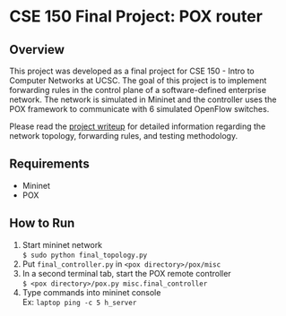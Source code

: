 # CSE 150 Final Project: POX router
## Overview
This project was developed as a final project for CSE 150 - Intro to Computer Networks at UCSC. The goal of this project is to implement forwarding rules in the control plane of a software-defined enterprise network. The network is simulated in Mininet and the controller uses the POX framework to communicate with 6 simulated OpenFlow switches.  

Please read the [project writeup](https://github.com/kyle2277/POX-router/blob/2c642c553e1e4c6778bdafee9bf06c803fdd6108/final_project_writeup.pdf) for detailed information regarding the network topology, forwarding rules, and testing methodology.

## Requirements
* Mininet
* POX

## How to Run
1. Start mininet network  
  `$ sudo python final_topology.py`
2. Put `final_controller.py` in `<pox directory>/pox/misc`  
3. In a second terminal tab, start the POX remote controller  
  `$ <pox directory>/pox.py misc.final_controller`  
4. Type commands into mininet console  
  Ex: `laptop ping -c 5 h_server`  
